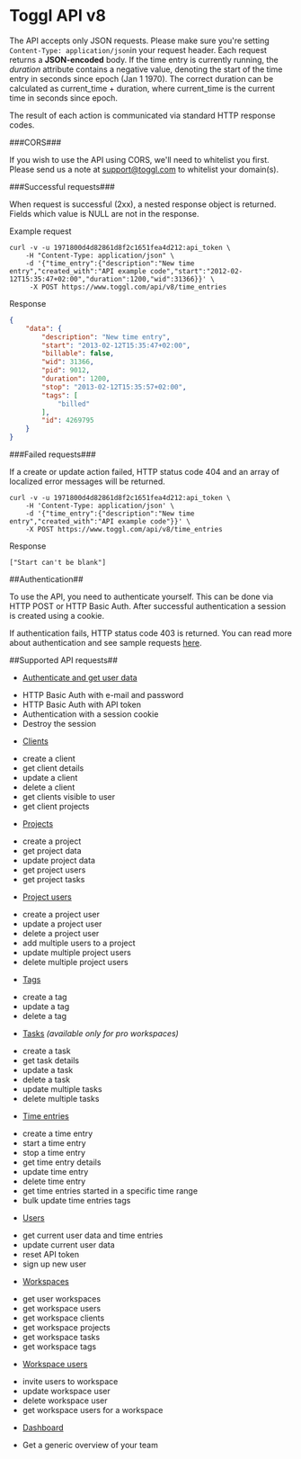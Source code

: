 Toggl API v8
====================

The API accepts only JSON requests. Please make sure you're setting `Content-Type: application/json`in your request header. Each request returns a **JSON-encoded** body.
If the time entry is currently running, the *duration* attribute contains a negative value, denoting the start of the time entry in seconds since epoch (Jan 1 1970). The correct duration can be calculated as current_time + duration, where current_time is the current time in seconds since epoch.

The result of each action is communicated via standard HTTP response codes.

###CORS###

If you wish to use the API using CORS, we'll need to whitelist you first. Please send us a note at support@toggl.com to whitelist your domain(s).

###Successful requests###

When request is successful (2xx), a nested response object is returned. Fields which value is NULL are not in the response.

Example request

```shell
curl -v -u 1971800d4d82861d8f2c1651fea4d212:api_token \
	-H "Content-Type: application/json" \
	-d '{"time_entry":{"description":"New time entry","created_with":"API example code","start":"2012-02-12T15:35:47+02:00","duration":1200,"wid":31366}}' \
	 -X POST https://www.toggl.com/api/v8/time_entries

```
Response

```json
{
    "data": {
        "description": "New time entry",
        "start": "2013-02-12T15:35:47+02:00",
        "billable": false,
        "wid": 31366,
        "pid": 9012,
        "duration": 1200,
        "stop": "2013-02-12T15:35:57+02:00",
        "tags": [
         	"billed"
        ],
        "id": 4269795
    }
}
```

###Failed requests###

If a create or update action failed, HTTP status code 404 and an array of localized error messages will be returned.

```shell
curl -v -u 1971800d4d82861d8f2c1651fea4d212:api_token \
	-H 'Content-Type: application/json' \
	-d '{"time_entry":{"description":"New time entry","created_with":"API example code"}}' \
	-X POST https://www.toggl.com/api/v8/time_entries
```

Response

`["Start can't be blank"]`


##Authentication##

To use the API, you need to authenticate yourself. This can be done via HTTP POST or HTTP Basic Auth. After successful authentication a session is created using a cookie.

If authentication fails, HTTP status code 403 is returned. You can read more about authentication and see sample requests [here](chapters/authentication.md).

##Supported API requests##

* [Authenticate and get user data](chapters/authentication.md)
 - HTTP Basic Auth with e-mail and password
 - HTTP Basic Auth with API token
 - Authentication with a session cookie
 - Destroy the session
* [Clients](chapters/clients.md)
 - create a client
 - get client details
 - update a client
 - delete a client
 - get clients visible to user
 - get client projects
* [Projects](chapters/projects.md)
 - create a project
 - get project data
 - update project data
 - get project users
 - get project tasks
* [Project users](chapters/project_users.md)
 - create a project user
 - update a project user
 - delete a project user
 - add multiple users to a project
 - update multiple project users
 - delete multiple project users
* [Tags](chapters/tags.md)
 - create a tag
 - update a tag
 - delete a tag
* [Tasks](chapters/tasks.md) *(available only for pro workspaces)*
 - create a task
 - get task details
 - update a task
 - delete a task
 - update multiple tasks
 - delete multiple tasks
* [Time entries](chapters/time_entries.md)
 - create a time entry
 - start a time entry
 - stop a time entry
 - get time entry details
 - update time entry
 - delete time entry
 - get time entries started in a specific time range
 - bulk update time entries tags
* [Users](chapters/users.md)
 - get current user data and time entries
 - update current user data
 - reset API token
 - sign up new user
* [Workspaces](chapters/workspaces.md)
 - get user workspaces
 - get workspace users
 - get workspace clients
 - get workspace projects
 - get workspace tasks
 - get workspace tags
* [Workspace users](chapters/workspace_users.md)
 - invite users to workspace
 - update workspace user
 - delete workspace user
 - get workspace users for a workspace
* [Dashboard](chapters/dashboard.md)
 - Get a generic overview of your team

